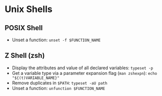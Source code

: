 Unix Shells
===========

POSIX Shell
-----------

- Unset a function: `unset -f $FUNCTION_NAME`

Z Shell (zsh)
-------------

- Display the attributes and value of all declared variables: `typeset -p`
- Get a variable type via a parameter expansion flag (`man zshexpn`): `echo "${(t)VARIABLE_NAME}"`
- Remove duplicates in `$PATH`: `typeset -aU path`
- Unset a function: `unfunction $FUNCTION_NAME`
